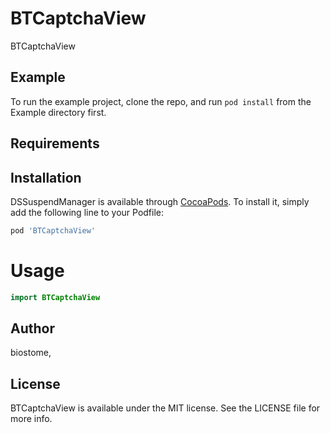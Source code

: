 # BTCaptchaView
BTCaptchaView



## Example

To run the example project, clone the repo, and run `pod install` from the Example directory first.

## Requirements

## Installation

DSSuspendManager is available through [CocoaPods](https://cocoapods.org). To install
it, simply add the following line to your Podfile:

```ruby
pod 'BTCaptchaView'
```

# Usage

```swift
import BTCaptchaView
```

## Author

biostome, 

## License

BTCaptchaView is available under the MIT license. See the LICENSE file for more info.
